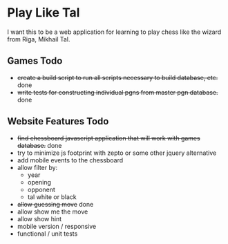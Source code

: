 # Play Like Tal
I want this to be a web application for learning to play chess like the wizard from Riga, Mikhail Tal.

## Games Todo
* ~~create a build script to run all scripts necessary to build database, etc.~~ done
* ~~write tests for constructing individual pgns from master pgn database.~~ done

## Website Features Todo
* ~~find chessboard javascript application that will work with games database.~~ done
* try to minimize js footprint with zepto or some other jquery alternative
* add mobile events to the chessboard
* allow filter by:
    - year
    - opening
    - opponent
    - tal white or black
* ~~allow guessing move~~ done
* allow show me the move
* allow show hint
* mobile version / responsive
* functional / unit tests
